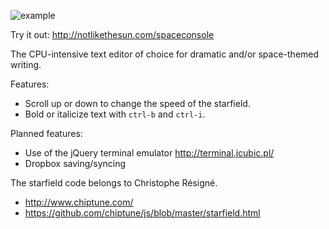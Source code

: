 ![example](http://i.imgur.com/I5yGmTb.png)

Try it out: http://notlikethesun.com/spaceconsole

The CPU-intensive text editor of choice for dramatic and/or space-themed writing.

Features:
* Scroll up or down to change the speed of the starfield.
* Bold or italicize text with ```ctrl-b``` and ```ctrl-i```.

Planned features:
* Use of the jQuery terminal emulator http://terminal.jcubic.pl/
* Dropbox saving/syncing

The starfield code belongs to Christophe Résigné.
* http://www.chiptune.com/ 
* https://github.com/chiptune/js/blob/master/starfield.html


